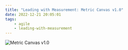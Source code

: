 ```yaml
---
title: "Leading with Measurement: Metric Canvas v1.0"
date: 2022-12-21 20:05:01
tags:
	- agile
	- leading-with-measurement
---
```


![Metric Canvas v1.0 ](/images/MetricCanvas_v1.0.png)
